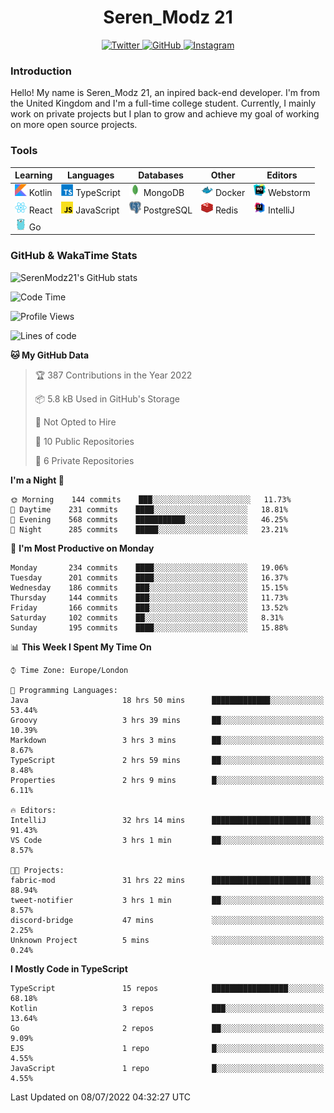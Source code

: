 <div align="center">
  <h1>Seren_Modz 21</h1>
  <a href="https://twitter.com/SerenModz21">
    <img alt="Twitter" src="https://img.shields.io/badge/twitter%20-%231DA1F2.svg?&style=for-the-badge&logo=Twitter&logoColor=white">
  </a>
  <a href="https://github.com/SerenModz21">
    <img alt="GitHub" src="https://img.shields.io/badge/github%20-%23121011.svg?&style=for-the-badge&logo=github&logoColor=white">
  </a>
  <a href="https://www.instagram.com/serenmodz21">
    <img alt="Instagram" src="https://img.shields.io/badge/instagram%20-%23E4405F.svg?&style=for-the-badge&logo=Instagram&logoColor=white">
  </a>
</div>

### Introduction

Hello! My name is Seren_Modz 21, an inpired back-end developer. I'm from the United Kingdom and I'm a full-time college student. Currently, I mainly work on private projects but I plan to grow and achieve my goal of working on more open source projects. 

### Tools

 **Learning**                                        | **Languages**                                               | **Databases**                                               | **Other**                                           | **Editors**                                                  
-----------------------------------------------------|-------------------------------------------------------------|-------------------------------------------------------------|-----------------------------------------------------|--------------------------------------------------------------
 <img width="19px" src="./assets/kotlin.svg"> Kotlin | <img width="19px" src="./assets/typescript.svg"> TypeScript | <img width="19px" src="./assets/mongodb.svg"> MongoDB       | <img width="19px" src="./assets/docker.svg"> Docker | <img width="19px" src="./assets/webstorm.svg"> Webstorm      
 <img width="19px" src="./assets/react.svg"> React   | <img width="19px" src="./assets/javascript.svg"> JavaScript | <img width="19px" src="./assets/postgresql.svg"> PostgreSQL | <img width="19px" src="./assets/redis.svg"> Redis   | <img width="19px" src="./assets/intellij-idea.svg"> IntelliJ
 <img width="19px" src="./assets/go.svg"> Go         |                                                             |                                                             |                                                     |                                                                                                               

### GitHub & WakaTime Stats

![SerenModz21's GitHub stats](https://github-readme-stats.vercel.app/api?username=SerenModz21&show_icons=true&theme=dark)

<!--START_SECTION:waka-->
![Code Time](http://img.shields.io/badge/Code%20Time-1%2C442%20hrs%2052%20mins-blue)

![Profile Views](http://img.shields.io/badge/Profile%20Views-3-blue)

![Lines of code](https://img.shields.io/badge/From%20Hello%20World%20I%27ve%20Written-15%20Thousand%20lines%20of%20code-blue)

**🐱 My GitHub Data** 

> 🏆 387 Contributions in the Year 2022
 > 
> 📦 5.8 kB Used in GitHub's Storage 
 > 
> 🚫 Not Opted to Hire
 > 
> 📜 10 Public Repositories 
 > 
> 🔑 6 Private Repositories  
 > 
**I'm a Night 🦉** 

```text
🌞 Morning    144 commits    ███░░░░░░░░░░░░░░░░░░░░░░   11.73% 
🌆 Daytime    231 commits    ████░░░░░░░░░░░░░░░░░░░░░   18.81% 
🌃 Evening    568 commits    ███████████░░░░░░░░░░░░░░   46.25% 
🌙 Night      285 commits    █████░░░░░░░░░░░░░░░░░░░░   23.21%

```
📅 **I'm Most Productive on Monday** 

```text
Monday       234 commits    ████░░░░░░░░░░░░░░░░░░░░░   19.06% 
Tuesday      201 commits    ████░░░░░░░░░░░░░░░░░░░░░   16.37% 
Wednesday    186 commits    ███░░░░░░░░░░░░░░░░░░░░░░   15.15% 
Thursday     144 commits    ███░░░░░░░░░░░░░░░░░░░░░░   11.73% 
Friday       166 commits    ███░░░░░░░░░░░░░░░░░░░░░░   13.52% 
Saturday     102 commits    ██░░░░░░░░░░░░░░░░░░░░░░░   8.31% 
Sunday       195 commits    ████░░░░░░░░░░░░░░░░░░░░░   15.88%

```


📊 **This Week I Spent My Time On** 

```text
⌚︎ Time Zone: Europe/London

💬 Programming Languages: 
Java                     18 hrs 50 mins      █████████████░░░░░░░░░░░░   53.44% 
Groovy                   3 hrs 39 mins       ██░░░░░░░░░░░░░░░░░░░░░░░   10.39% 
Markdown                 3 hrs 3 mins        ██░░░░░░░░░░░░░░░░░░░░░░░   8.67% 
TypeScript               2 hrs 59 mins       ██░░░░░░░░░░░░░░░░░░░░░░░   8.48% 
Properties               2 hrs 9 mins        █░░░░░░░░░░░░░░░░░░░░░░░░   6.11%

🔥 Editors: 
IntelliJ                 32 hrs 14 mins      ██████████████████████░░░   91.43% 
VS Code                  3 hrs 1 min         ██░░░░░░░░░░░░░░░░░░░░░░░   8.57%

🐱‍💻 Projects: 
fabric-mod               31 hrs 22 mins      ██████████████████████░░░   88.94% 
tweet-notifier           3 hrs 1 min         ██░░░░░░░░░░░░░░░░░░░░░░░   8.57% 
discord-bridge           47 mins             ░░░░░░░░░░░░░░░░░░░░░░░░░   2.25% 
Unknown Project          5 mins              ░░░░░░░░░░░░░░░░░░░░░░░░░   0.24%

```

**I Mostly Code in TypeScript** 

```text
TypeScript               15 repos            █████████████████░░░░░░░░   68.18% 
Kotlin                   3 repos             ███░░░░░░░░░░░░░░░░░░░░░░   13.64% 
Go                       2 repos             ██░░░░░░░░░░░░░░░░░░░░░░░   9.09% 
EJS                      1 repo              █░░░░░░░░░░░░░░░░░░░░░░░░   4.55% 
JavaScript               1 repo              █░░░░░░░░░░░░░░░░░░░░░░░░   4.55%

```



 Last Updated on 08/07/2022 04:32:27 UTC
<!--END_SECTION:waka-->
